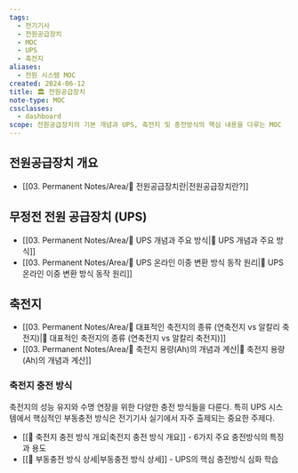 ```yaml
---
tags:
  - 전기기사
  - 전원공급장치
  - MOC
  - UPS
  - 축전지
aliases:
  - 전원 시스템 MOC
created: 2024-06-12
title: 🏛️ 전원공급장치
note-type: MOC
cssclasses:
  - dashboard
scope: 전원공급장치의 기본 개념과 UPS, 축전지 및 충전방식의 핵심 내용을 다루는 MOC
---
```


## 전원공급장치 개요
- [[03. Permanent Notes/Area/📝 전원공급장치란|전원공급장치란?]]

## 무정전 전원 공급장치 (UPS)
- [[03. Permanent Notes/Area/📝 UPS 개념과 주요 방식|📝 UPS 개념과 주요 방식]]
- [[03. Permanent Notes/Area/📝 UPS 온라인 이중 변환 방식 동작 원리|📝 UPS 온라인 이중 변환 방식 동작 원리]]

## 축전지
- [[03. Permanent Notes/Area/📝 대표적인 축전지의 종류 (연축전지 vs 알칼리 축전지)|📝 대표적인 축전지의 종류 (연축전지 vs 알칼리 축전지)]]
- [[03. Permanent Notes/Area/📝 축전지 용량(Ah)의 개념과 계산|📝 축전지 용량(Ah)의 개념과 계산]]

### 축전지 충전 방식
축전지의 성능 유지와 수명 연장을 위한 다양한 충전 방식들을 다룬다. 특히 UPS 시스템에서 핵심적인 부동충전 방식은 전기기사 실기에서 자주 출제되는 중요한 주제다.

- [[📝 축전지 충전 방식 개요|축전지 충전 방식 개요]] - 6가지 주요 충전방식의 특징과 용도
- [[📝 부동충전 방식 상세|부동충전 방식 상세]] - UPS의 핵심 충전방식 심화 학습